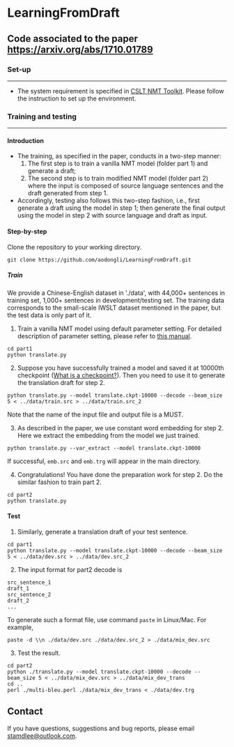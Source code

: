 # LearningFromDraft
Code associated to the paper https://arxiv.org/abs/1710.01789
---
### Set-up

--------

* The system requirement is specified in <a href="https://github.com/CSLT-THU/CSLT_NMT">CSLT NMT Toolkit</a>. Please follow the instruction to set up the environment.

### Training and testing

----

#### Introduction

* The training, as specified in the paper, conducts in a two-step manner:
  1. The first step is to train a vanilla NMT model (folder part 1) and generate a draft; 
  2. The second step is to train modified NMT model (folder part 2) where the input is composed of source language sentences and the draft generated from step 1.
* Accordingly, testing also follows this two-step fashion, i.e., first generate a draft using the model in step 1; then generate the final output using the model in step 2 with source language and draft as input.

#### Step-by-step

Clone the repository to your working directory.

```
git clone https://github.com/aodongli/LearningFromDraft.git
```

##### Train

We provide a Chinese-English dataset in './data', with 44,000+ sentences in training set, 1,000+ sentences in development/testing set. The training data corresponds to the small-scale IWSLT dataset mentioned in the paper, but the test data is only part of it.

1) Train a vanilla NMT model using default parameter setting. For detailed description of parameter setting, please refer to <a href="https://github.com/CSLT-THU/CSLT_NMT/blob/master/Manual.pdf">this manual</a>.

```
cd part1
python translate.py
```

2) Suppose you have successfully trained a model and saved it at 10000th checkpoint (<a href="https://www.tensorflow.org/guide/checkpoints">What is a checkpoint?</a>). Then you need to use it to generate the translation draft for step 2. 

```
python translate.py --model translate.ckpt-10000 --decode --beam_size 5 < ../data/train.src > ../data/train.src_2
```

Note that the name of the input file and output file is a MUST.

3) As described in the paper, we use constant word embedding for step 2. Here we extract the embedding from the model we just trained.

```
python translate.py --var_extract --model translate.ckpt-10000
```

If successful,  `emb.src` and `emb.trg` will appear in the main directory.

4) Congratulations! You have done the preparation work for step 2. Do the similar fashion to train part 2.

```
cd part2
python translate.py
```

#### Test

1) Similarly, generate a translation draft of your test sentence.

```
cd part1
python translate.py --model translate.ckpt-10000 --decode --beam_size 5 < ../data/dev.src > ../data/dev.src_2
```

2) The input format for part2 decode is

```
src_sentence_1
draft_1
src_sentence_2
draft_2
...
```

 To generate such a format file, use command `paste` in Linux/Mac. For example,

```
paste -d \\n ./data/dev.src ./data/dev.src_2 > ./data/mix_dev.src
```

3)  Test the result.

```
cd part2
python ./translate.py --model translate.ckpt-10000 --decode --beam_size 5 < ../data/mix_dev.src > ../data/mix_dev_trans
cd ..
perl ./multi-bleu.perl ./data/mix_dev_trans < ./data/dev.trg
```

## Contact

If you have questions, suggestions and bug reports, please email [stamdlee@outlook.com](mailto:stamdlee@outlook.com).



